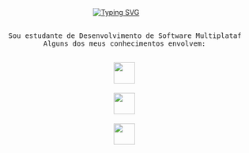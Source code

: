 <div align="center">
<a href="https://git.io/typing-svg"><img src="https://readme-typing-svg.demolab.com?font=Fira+Code&weight=500&size=22&duration=2500&pause=300&color=3582FF&center=true&vCenter=true&multiline=true&repeat=false&width=435&height=63&lines=Oi%2C+tudo+bem%3F;Meu+nome+%C3%A9+Henrique!!" alt="Typing SVG" /></a>
<br><br>
<pre>
    Sou estudante de Desenvolvimento de Software Multiplataforma. 
    Alguns dos meus conhecimentos envolvem:
<p align="center">
    <img height="43px" src="https://skillicons.dev/icons?i=html,css,javascript,bootstrap,photoshop,figma&theme=light" /><br>
    <img height="43px" src="https://skillicons.dev/icons?i=java,spring,python,nodejs,git,github&theme=light" /><br>
    <img height="43px" src="https://skillicons.dev/icons?i=linux,arch,postgres,eclipse,idea,vscode&theme=light" />
  </a>
</p> 
</pre>
</div>
